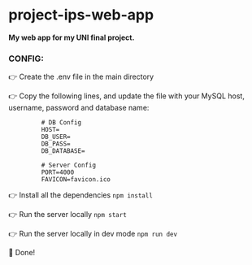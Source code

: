 # project-ips-web-app
**My web app for my UNI final project.**

### CONFIG:

👉 Create the .env file in the main directory

👉 Copy the following lines, and update the file with your MySQL host, username, password and database name:

             # DB Config
             HOST=
             DB_USER=
             DB_PASS=
             DB_DATABASE=
             
             # Server Config
             PORT=4000
             FAVICON=favicon.ico


👉 Install all the dependencies
`npm install`

👉 Run the server locally
`npm start`

👉 Run the server locally in dev mode
`npm run dev`

👏 Done! 

